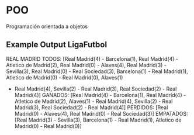 # POO
Programación orientada a objetos 

## Example Output LigaFutbol

REAL MADRID
TODOS: [Real Madrid(4) - Barcelona(1), Real Madrid(4) - Atletico de Madrid(2), Real Madrid(0) - Alaves(4), Real Madrid(3) -
Sevilla(3), Real Madrid(0) - Real Sociedad(3), Barcelona(1) - Real Madrid(1), Atletico de Madrid(0) - Real Madrid(0), Alaves(1)
- Real Madrid(4), Sevilla(2) - Real Madrid(3), Real Sociedad(2) - Real Madrid(4)]
GANADOS: [Real Madrid(4) - Barcelona(1), Real Madrid(4) - Atletico de Madrid(2), Alaves(1) - Real Madrid(4), Sevilla(2) - Real
Madrid(3), Real Sociedad(2) - Real Madrid(4)]
PERDIDOS: [Real Madrid(0) - Alaves(4), Real Madrid(0) - Real Sociedad(3)]
EMPATADOS: [Real Madrid(3) - Sevilla(3), Barcelona(1) - Real Madrid(1), Atletico de Madrid(0) - Real Madrid(0)]
